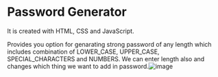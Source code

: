# Password Generator

It is created with HTML, CSS and JavaScript.

Provides you option for genarating strong password of any length which includes combination of LOWER_CASE, UPPER_CASE, SPECIAL_CHARACTERS and NUMBERS. We can enter length also and changes which thing we want to add in password.![image](https://user-images.githubusercontent.com/130730584/232074268-4a50f7eb-333b-4b8f-8b7b-9b3363dca93c.png)
